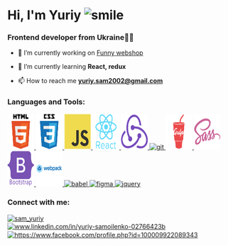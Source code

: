 
<h1 height="50" align="left"> Hi, I'm Yuriy <img src="https://fonts.gstatic.com/s/e/notoemoji/latest/270c_fe0f/512.gif" width="40" height="40"alt="smile"></h1>
<h3 align="left">Frontend developer from Ukraine💙💛</h3>


- 🔭 I’m currently working on [Funny webshop](https://github.com/Yuriy-Sam/Funny-Shop)

- 🌱 I’m currently learning **React, redux**

- 📫 How to reach me **yuriy.sam2002@gmail.com**



<h3 align="left">Languages and Tools:</h3>
<p align="left"> 

    

<a href="https://www.w3.org/html/" target="_blank" rel="noreferrer"> <img src="https://raw.githubusercontent.com/devicons/devicon/master/icons/html5/html5-original-wordmark.svg" alt="html5" width="60" height="80"/> </a> 
<a href="https://www.w3schools.com/css/" target="_blank" rel="noreferrer"> <img src="https://raw.githubusercontent.com/devicons/devicon/master/icons/css3/css3-original-wordmark.svg" alt="css3" width="60" height="80"/> </a>
<a href="https://developer.mozilla.org/en-US/docs/Web/JavaScript" target="_blank" rel="noreferrer"> <img src="https://raw.githubusercontent.com/devicons/devicon/master/icons/javascript/javascript-original.svg" alt="javascript" width="60" height="80"/> </a> 
<a href="https://reactjs.org/" target="_blank" rel="noreferrer"> <img src="https://raw.githubusercontent.com/devicons/devicon/master/icons/react/react-original-wordmark.svg" alt="react" width="60" height="80"/> </a> 
<a href="https://redux.js.org" target="_blank" rel="noreferrer"> <img src="https://raw.githubusercontent.com/devicons/devicon/master/icons/redux/redux-original.svg" alt="redux" width="60" height="80"/> </a> 
<a href="https://git-scm.com/" target="_blank" rel="noreferrer"> <img src="https://www.vectorlogo.zone/logos/git-scm/git-scm-icon.svg" alt="git" width="60" height="80"/> </a> 
<a href="https://gulpjs.com" target="_blank" rel="noreferrer"> <img src="https://raw.githubusercontent.com/devicons/devicon/master/icons/gulp/gulp-plain.svg" alt="gulp" width="60" height="80"/> </a> 
<a href="https://sass-lang.com" target="_blank" rel="noreferrer"> <img src="https://raw.githubusercontent.com/devicons/devicon/master/icons/sass/sass-original.svg" alt="sass" width="60" height="80"/> </a> 
<a href="https://getbootstrap.com" target="_blank" rel="noreferrer"> <img src="https://raw.githubusercontent.com/devicons/devicon/master/icons/bootstrap/bootstrap-plain-wordmark.svg" alt="bootstrap" width="60" height="80"/> </a>
<a href="https://webpack.js.org" target="_blank" rel="noreferrer"> <img src="https://raw.githubusercontent.com/devicons/devicon/d00d0969292a6569d45b06d3f350f463a0107b0d/icons/webpack/webpack-original-wordmark.svg" alt="webpack" width="60" height="80"/> </a>
<a href="https://babeljs.io/" target="_blank" rel="noreferrer"> <img src="https://www.vectorlogo.zone/logos/babeljs/babeljs-icon.svg" alt="babel" width="60" height="80"/> </a>
<a href="https://www.figma.com/" target="_blank" rel="noreferrer"> <img src="https://www.vectorlogo.zone/logos/figma/figma-icon.svg" alt="figma" width="60" height="80"/> </a> 
<a href="https://jquery.com/" target="_blank" rel="noreferrer"> <img src="https://www.svgrepo.com/show/303392/jquery-1-logo.svg" alt="jquery" width="60" height="80"/> </a>  
</p>

<h3 align="left">Connect with me:</h3>
<p align="left">
<a style="display: block; margin-right: 10px;" href="https://twitter.com/sam_yuriy" target="blank"><img  align="center" src="https://raw.githubusercontent.com/rahuldkjain/github-profile-readme-generator/master/src/images/icons/Social/twitter.svg" alt="sam_yuriy" height="40" width="60" /></a>
<a style="display: block; margin-right: 10px;" href="https://www.linkedin.com/in/yuriy-samoilenko-02766423b/" target="blank"><img   align="center" src="https://raw.githubusercontent.com/rahuldkjain/github-profile-readme-generator/master/src/images/icons/Social/linked-in-alt.svg" alt="www.linkedin.com/in/yuriy-samoilenko-02766423b" height="40" width="60" /></a> 
<a style="display: block; margin-right: 10px;" href="https://fb.com/https://www.facebook.com/profile.php?id=100009922089343" target="blank"><img  align="center" src="https://raw.githubusercontent.com/rahuldkjain/github-profile-readme-generator/master/src/images/icons/Social/facebook.svg" alt="https://www.facebook.com/profile.php?id=100009922089343" height="40" width="60" /></a>   

</p>    
